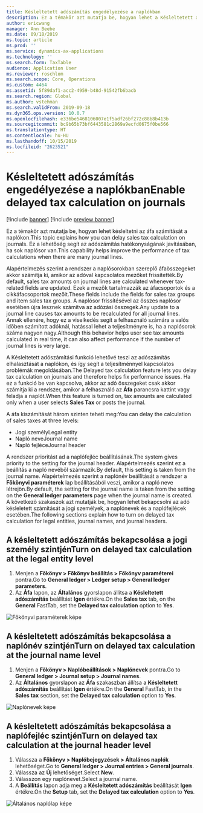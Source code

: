 ```yaml
---
title: Késleltetett adószámítás engedélyezése a naplókban
description: Ez a témakör azt mutatja be, hogyan lehet a Késleltetett adó számításának engedélyezése funkciót a számítási teljesítmény növelésére használni, ha a naplósorok mennyisége nagyon nagy.
author: ericwang
manager: Ann Beebe
ms.date: 09/18/2019
ms.topic: article
ms.prod: ''
ms.service: dynamics-ax-applications
ms.technology: ''
ms.search.form: TaxTable
audience: Application User
ms.reviewer: roschlom
ms.search.scope: Core, Operations
ms.custom: 4464
ms.assetid: 5f89daf1-acc2-4959-b48d-91542fb6bacb
ms.search.region: Global
ms.author: vstehman
ms.search.validFrom: 2019-09-18
ms.dyn365.ops.version: 10.0.7
ms.openlocfilehash: e336be5468106007e1f5adf26bf272c88b8b413b
ms.sourcegitcommit: bc9b65b73bf6443581c2869a9ecfd0675f0be566
ms.translationtype: HT
ms.contentlocale: hu-HU
ms.lasthandoff: 10/15/2019
ms.locfileid: "2623521"
---
```

# <a name="enable-delayed-tax-calculation-on-journals"></a><span data-ttu-id="ccdb6-103">Késleltetett adószámítás engedélyezése a naplókban</span><span class="sxs-lookup"><span data-stu-id="ccdb6-103">Enable delayed tax calculation on journals</span></span>
[!include [banner](../includes/banner.md)]
[!include [preview banner](../includes/preview-banner.md)]

<span data-ttu-id="ccdb6-104">Ez a témakör azt mutatja be, hogyan lehet késleltetni az áfa számítását a naplókon.</span><span class="sxs-lookup"><span data-stu-id="ccdb6-104">This topic explains how you can delay sales tax calculation on journals.</span></span> <span data-ttu-id="ccdb6-105">Ez a lehetőség segít az adószámítás hatékonyságának javításában, ha sok naplósor van.</span><span class="sxs-lookup"><span data-stu-id="ccdb6-105">This capability helps improve the performance of tax calculations when there are many journal lines.</span></span>

<span data-ttu-id="ccdb6-106">Alapértelmezés szerint a rendszer a naplósorokban szereplő áfaösszegeket akkor számítja ki, amikor az adóval kapcsolatos mezőket frissítették.</span><span class="sxs-lookup"><span data-stu-id="ccdb6-106">By default, sales tax amounts on journal lines are calculated whenever tax-related fields are updated.</span></span> <span data-ttu-id="ccdb6-107">Ezek a mezők tartalmazzák az áfacsoportok és a cikkáfacsoportok mezőit.</span><span class="sxs-lookup"><span data-stu-id="ccdb6-107">These fields include the fields for sales tax groups and item sales tax groups.</span></span> <span data-ttu-id="ccdb6-108">A naplósor frissítésével az összes naplósor esetében újra lesznek számítva az adózási összegek.</span><span class="sxs-lookup"><span data-stu-id="ccdb6-108">Any update to a journal line causes tax amounts to be recalculated for all journal lines.</span></span> <span data-ttu-id="ccdb6-109">Annak ellenére, hogy ez a viselkedés segít a felhasználó számára a valós időben számított adóknál, hatással lehet a teljesítményre is, ha a naplósorok száma nagyon nagy.</span><span class="sxs-lookup"><span data-stu-id="ccdb6-109">Although this behavior helps user see tax amounts calculated in real time, it can also affect performance if the number of journal lines is very large.</span></span>

<span data-ttu-id="ccdb6-110">A Késleltetett adószámítási funkció lehetővé teszi az adószámítás elhalasztását a naplókon, és így segít a teljesítménnyel kapcsolatos problémák megoldásában.</span><span class="sxs-lookup"><span data-stu-id="ccdb6-110">The Delayed tax calculation feature lets you delay tax calculation on journals and therefore helps fix performance issues.</span></span> <span data-ttu-id="ccdb6-111">Ha ez a funkció be van kapcsolva, akkor az adó összegeket csak akkor számítja ki a rendszer, amikor a felhasználó az **Áfa** parancsra kattint vagy feladja a naplót.</span><span class="sxs-lookup"><span data-stu-id="ccdb6-111">When this feature is turned on, tax amounts are calculated only when a user selects **Sales Tax** or posts the journal.</span></span>

<span data-ttu-id="ccdb6-112">A áfa kiszámítását három szinten teheti meg:</span><span class="sxs-lookup"><span data-stu-id="ccdb6-112">You can delay the calculation of sales taxes at three levels:</span></span>

- <span data-ttu-id="ccdb6-113">Jogi személy</span><span class="sxs-lookup"><span data-stu-id="ccdb6-113">Legal entity</span></span>
- <span data-ttu-id="ccdb6-114">Napló neve</span><span class="sxs-lookup"><span data-stu-id="ccdb6-114">Journal name</span></span>
- <span data-ttu-id="ccdb6-115">Napló fejléce</span><span class="sxs-lookup"><span data-stu-id="ccdb6-115">Journal header</span></span>

<span data-ttu-id="ccdb6-116">A rendszer prioritást ad a naplófejléc beállításának.</span><span class="sxs-lookup"><span data-stu-id="ccdb6-116">The system gives priority to the setting for the journal header.</span></span> <span data-ttu-id="ccdb6-117">Alapértelmezés szerint ez a beállítás a napló nevéből származik.</span><span class="sxs-lookup"><span data-stu-id="ccdb6-117">By default, this setting is taken from the journal name.</span></span> <span data-ttu-id="ccdb6-118">Alapértelmezés szerint a naplónév beállítását a rendszer a **Főkönyvi paraméterek** lap beállításából veszi, amikor a napló neve létrejön.</span><span class="sxs-lookup"><span data-stu-id="ccdb6-118">By default, the setting for the journal name is taken from the setting on the **General ledger parameters** page when the journal name is created.</span></span> <span data-ttu-id="ccdb6-119">A következő szakaszok azt mutatják be, hogyan lehet bekapcsolni az adó késleletett számítását a jogi személyek, a naplónevek és a naplófejlécek esetében.</span><span class="sxs-lookup"><span data-stu-id="ccdb6-119">The following sections explain how to turn on delayed tax calculation for legal entities, journal names, and journal headers.</span></span>

## <a name="turn-on-delayed-tax-calculation-at-the-legal-entity-level"></a><span data-ttu-id="ccdb6-120">A késleltetett adószámítás bekapcsolása a jogi személy szintjén</span><span class="sxs-lookup"><span data-stu-id="ccdb6-120">Turn on delayed tax calculation at the legal entity level</span></span>

1. <span data-ttu-id="ccdb6-121">Menjen a **Főkönyv \> Főkönyv beállítás \> Főkönyv paraméterei** pontra.</span><span class="sxs-lookup"><span data-stu-id="ccdb6-121">Go to **General ledger \> Ledger setup \> General ledger parameters**.</span></span>
2. <span data-ttu-id="ccdb6-122">Az **Áfa** lapon, az **Általános** gyorslapon állítsa a **Késleltetett adószámítás** beállítást **Igen** értékre.</span><span class="sxs-lookup"><span data-stu-id="ccdb6-122">On the **Sales tax** tab, on the **General** FastTab, set the **Delayed tax calculation** option to **Yes**.</span></span>

![Főkönyvi paraméterek képe](media/delayed-tax-calculation-gl.png)

## <a name="turn-on-delayed-tax-calculation-at-the-journal-name-level"></a><span data-ttu-id="ccdb6-124">A késleltetett adószámítás bekapcsolása a naplónév szintjén</span><span class="sxs-lookup"><span data-stu-id="ccdb6-124">Turn on delayed tax calculation at the journal name level</span></span>

1. <span data-ttu-id="ccdb6-125">Menjen a **Főkönyv \> Naplóbeállítások \> Naplónevek** pontra.</span><span class="sxs-lookup"><span data-stu-id="ccdb6-125">Go to **General ledger \> Journal setup \> Journal names**.</span></span>
2. <span data-ttu-id="ccdb6-126">Az **Általános** gyorslapon az **Áfa** szakaszban állítsa a **Késleltetett adószámítás** beállítást **Igen** értékre.</span><span class="sxs-lookup"><span data-stu-id="ccdb6-126">On the **General** FastTab, in the **Sales tax** section, set the **Delayed tax calculation** option to **Yes**.</span></span>

![Naplónevek képe](media/delayed-tax-calculation-journal-name.png)

## <a name="turn-on-delayed-tax-calculation-at-the-journal-header-level"></a><span data-ttu-id="ccdb6-128">A késleltetett adószámítás bekapcsolása a naplófejléc szintjén</span><span class="sxs-lookup"><span data-stu-id="ccdb6-128">Turn on delayed tax calculation at the journal header level</span></span>

1. <span data-ttu-id="ccdb6-129">Válassza a **Főkönyv \> Naplóbejegyzések \> Általános naplók** lehetőséget.</span><span class="sxs-lookup"><span data-stu-id="ccdb6-129">Go to **General ledger \> Journal entries \> General journals**.</span></span>
2. <span data-ttu-id="ccdb6-130">Válassza az **Új** lehetőséget.</span><span class="sxs-lookup"><span data-stu-id="ccdb6-130">Select **New**.</span></span>
3. <span data-ttu-id="ccdb6-131">Válasszon egy naplónevet.</span><span class="sxs-lookup"><span data-stu-id="ccdb6-131">Select a journal name.</span></span>
4. <span data-ttu-id="ccdb6-132">A **Beállítás** lapon adja meg a **Késleltetett adószámítás** beállítását **Igen** értékre.</span><span class="sxs-lookup"><span data-stu-id="ccdb6-132">On the **Setup** tab, set the **Delayed tax calculation** option to **Yes**.</span></span>

![Általános naplólap képe](media/delayed-tax-calculation-journal-header.png)
